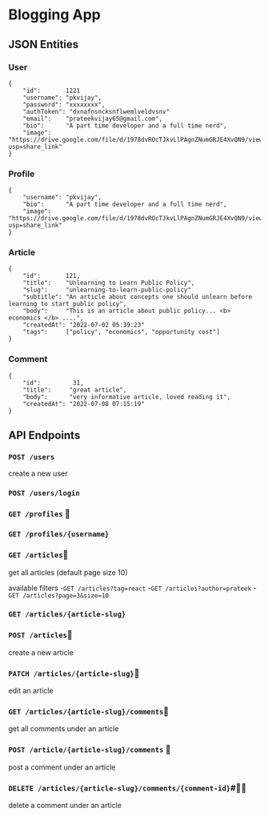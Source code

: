 # Blogging App

## JSON Entities

### User

    {
	    "id": 		1221
	    "username": "pkvijay",
	    "password": "xxxxxxxx",
	    "authToken": "dxnafnsncksnflwemlveldvsnv"
	    "email": 	"prateekvijay65@gmail.com",
	    "bio": 		"A part time developer and a full time nerd",
	    "image": 	"https://drive.google.com/file/d/1978dvROcTJkvLlPAgnZNumGRJE4XvQN9/view?usp=share_link"
	}

### Profile

    {
	    "username": "pkvijay",
	    "bio": 		"A part time developer and a full time nerd",
	    "image": 	"https://drive.google.com/file/d/1978dvROcTJkvLlPAgnZNumGRJE4XvQN9/view?usp=share_link"
	}

### Article

    {
	    "id": 		121,
	    "title": 	"Unlearning to Learn Public Policy",
	    "slug": 	"unlearning-to-learn-public-policy"
	    "subtitle": "An article about concepts one should unlearn before learning to start public policy",
	    "body": 	"This is an article about public policy... <b> economics </b> ....",
	    "createdAt": "2022-07-02 05:39:23"
	    "tags": 	["policy", "economics", "opportunity cost"]
    }

### Comment

    {
	    "id": 		  31,
	    "title":     "great article",
	    "body":  	 "very informative article, loved reading it",
	    "createdAt": "2022-07-08 07:15:19"
	}

## API Endpoints
### `POST /users`
create a new user

### `POST /users/login`

### `GET /profiles` 📄

### `GET /profiles/{username}`


### `GET /articles`📄
get all articles (default page size 10)

available filters
-`GET /articles?tag=react`
-`GET /articles?author=prateek`
-`GET /articles?page=3&size=10`

### `GET /articles/{article-slug}`

### `POST /articles`🔐
create a new article

### `PATCH /articles/{article-slug}`🔐
edit an article

### `GET /articles/{article-slug}/comments`📄
get all comments under an article

### `POST /article/{article-slug}/comments`  🔐
post a comment under an article

### `DELETE /articles/{article-slug}/comments/{comment-id}`#🔐👤
delete a comment under an article